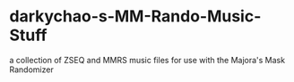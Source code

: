 # darkychao-s-MM-Rando-Music-Stuff
a collection of ZSEQ and MMRS music files for use with the Majora's Mask Randomizer
